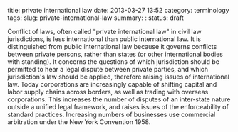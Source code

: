 title: private international law
date: 2013-03-27 13:52
category: terminology
tags:
slug: private-international-law
summary: :
status: draft

Conflict of laws, often called "private international law" in civil law jurisdictions, is less international than public international law. It is distinguished from public international law because it governs conflicts between private persons, rather than states (or other international bodies with standing). It concerns the questions of which jurisdiction should be permitted to hear a legal dispute between private parties, and which jurisdiction's law should be applied, therefore raising issues of international law. Today corporations are increasingly capable of shifting capital and labor supply chains across borders, as well as trading with overseas corporations. This increases the number of disputes of an inter-state nature outside a unified legal framework, and raises issues of the enforceability of standard practices. Increasing numbers of businesses use commercial arbitration under the New York Convention 1958.


